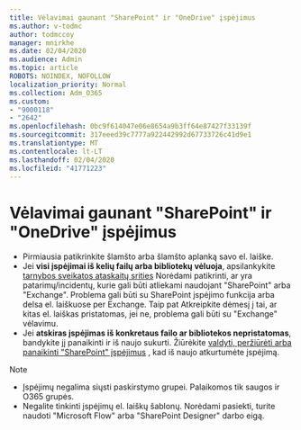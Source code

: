 ```yaml
---
title: Vėlavimai gaunant "SharePoint" ir "OneDrive" įspėjimus
ms.author: v-todmc
author: todmccoy
manager: mnirkhe
ms.date: 02/04/2020
ms.audience: Admin
ms.topic: article
ROBOTS: NOINDEX, NOFOLLOW
localization_priority: Normal
ms.collection: Adm_O365
ms.custom:
- "9000118"
- "2642"
ms.openlocfilehash: 0bc9f614047e06e8654a9b3ff64e87427f33139f
ms.sourcegitcommit: 317eeed39c7777a922442992d67733726c41d9e1
ms.translationtype: MT
ms.contentlocale: lt-LT
ms.lasthandoff: 02/04/2020
ms.locfileid: "41771223"
---
```

# <a name="delays-in-receiving-sharepoint-and-onedrive-alerts"></a>Vėlavimai gaunant "SharePoint" ir "OneDrive" įspėjimus

- Pirmiausia patikrinkite šlamšto arba šlamšto aplanką savo el. laiške.
- Jei **visi įspėjimai iš kelių failų arba bibliotekų vėluoja**, apsilankykite [tarnybos sveikatos ataskaitų srities](https://nam06.safelinks.protection.outlook.com/?url=https://admin.microsoft.com/AdminPortal/Home%23/servicehealth&data=02%7c01%7cv-todmc%40microsoft.com%7c2cd2037aa7304711d2bc08d741fae254%7c72f988bf86f141af91ab2d7cd011db47%7c1%7c0%7c637050418099632638&sdata=35FUOTleK0Sc0z%2B7N7Vm0tOgXplyeOe3LcIzqRziGXc%3D&reserved=0) Norėdami patikrinti, ar yra patarimų/incidentų, kurie gali būti atliekami naudojant "SharePoint" arba "Exchange". Problema gali būti su SharePoint įspėjimo funkcija arba delsa el. laiškuose per Exchange. Taip pat Atkreipkite dėmesį į tai, ar kitas el. laiškas pristatomas, jei ne, problema gali būti su "Exchange" vėlavimu.
- Jei **atskiras įspėjimas iš konkretaus failo ar bibliotekos nepristatomas**, bandykite jį panaikinti ir iš naujo sukurti. Žiūrėkite [valdyti, peržiūrėti arba panaikinti "SharePoint" įspėjimus](https://nam06.safelinks.protection.outlook.com/?url=https://support.office.com/article/manage-view-or-delete-sharepoint-alerts-99dfb19c-9a90-4a8c-aba1-aa8c8afb0de2?ui%3Den-US%26rs%3D%26ad%3DUS%23ID0EAADAAA%3DOnline&data=02%7c01%7cv-todmc%40microsoft.com%7c2cd2037aa7304711d2bc08d741fae254%7c72f988bf86f141af91ab2d7cd011db47%7c1%7c0%7c637050418099632638&sdata=AkE%2BjiG6%2BA59llp2DGcg4uHHUjaUDUnAlK5ax/epn3E%3D&reserved=0) , kad iš naujo atkurtumėte įspėjimą.

> [!NOTE]
> - Įspėjimų negalima siųsti paskirstymo grupei. Palaikomos tik saugos ir O365 grupės.
> - Negalite tinkinti įspėjimų el. laiškų šablonų. Norėdami pasiekti, turite naudoti "Microsoft Flow" arba "SharePoint Designer" darbo eigą.
